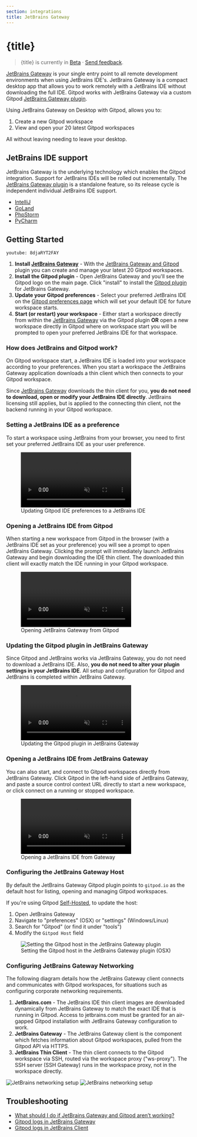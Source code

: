 ```yaml
---
section: integrations
title: JetBrains Gateway
---
```


<script context="module">
  export const prerender = true;
</script>

# {title}

> {title} is currently in [Beta](/docs/references/gitpod-releases) · [Send feedback](https://github.com/gitpod-io/gitpod/issues/6576).

[JetBrains Gateway](https://www.jetbrains.com/remote-development/gateway/) is your single entry point to all remote development environments when using JetBrains IDE's. JetBrains Gateway is a compact desktop app that allows you to work remotely with a JetBrains IDE without downloading the full IDE. Gitpod works with JetBrains Gateway via a custom Gitpod [JetBrains Gateway plugin](https://plugins.jetbrains.com/plugin/18438-gitpod-gateway).

Using JetBrains Gateway on Desktop with Gitpod, allows you to:

1. Create a new Gitpod workspace
2. View and open your 20 latest Gitpod workspaces

All without leaving needing to leave your desktop.

## JetBrains IDE support

JetBrains Gateway is the underlying technology which enables the Gitpod integration. Support for JetBrains IDEs will be rolled out incrementally. The [JetBrains Gateway plugin](https://plugins.jetbrains.com/plugin/18438-gitpod-gateway) is a standalone feature, so its release cycle is independent individual JetBrains IDE support.

- [IntelliJ](/docs/ides-and-editors/intellij)
- [GoLand](/docs/ides-and-editors/goland)
- [PhpStorm](/docs/ides-and-editors/phpstorm)
- [PyCharm](/docs/ides-and-editors/pycharm)

## Getting Started

`youtube: 8djaRYT2FAY`

1. **Install [JetBrains Gateway](https://www.jetbrains.com/help/idea/remote-development-a.html#gateway)** - With the [JetBrains Gateway and Gitpod](jetbrains-gateway) plugin you can create and manage your latest 20 Gitpod workspaces.
2. **Install the Gitpod plugin** - Open JetBrains Gateway and you'll see the Gitpod logo on the main page. Click "install" to install the [Gitpod plugin](https://plugins.jetbrains.com/plugin/18438-gitpod-gateway) for JetBrains Gateway.
3. **Update your Gitpod preferences** - Select your preferred JetBrains IDE on the [Gitpod preferences page](https://gitpod.io/preferences) which will set your default IDE for future workspace starts.
4. **Start (or restart) your workspace** - Either start a workspace directly from within the [JetBrains Gateway](jetbrains-gateway) via the Gitpod plugin **OR** open a new workspace directly in Gitpod where on workspace start you will be prompted to open your preferred JetBrains IDE for that workspace.

### How does JetBrains and Gitpod work?

On Gitpod workspace start, a JetBrains IDE is loaded into your workspace according to your preferences. When you start a workspace the JetBrains Gateway application downloads a thin client which then connects to your Gitpod workspace.

Since [JetBrains Gateway](https://www.jetbrains.com/remote-development/gateway/) downloads the thin client for you, **you do not need to download, open or modify your JetBrains IDE directly**. JetBrains licensing still applies, but is applied to the connecting thin client, not the backend running in your Gitpod workspace.

### Setting a JetBrains IDE as a preference

To start a workspace using JetBrains from your browser, you need to first set your preferred JetBrains IDE as your user preference.

<figure>
<video playsinline autoplay no-controls loop muted class="shadow-medium w-full rounded-xl max-w-3xl mt-x-small" alt="Updating Gitpod IDE preferences to {title}" src="/images/editors/select-jetbrains-ide.mp4"></video>
    <figcaption>Updating Gitpod IDE preferences to a JetBrains IDE</figcaption>
</figure>

### Opening a JetBrains IDE from Gitpod

When starting a new workspace from Gitpod in the browser (with a JetBrains IDE set as your preference) you will see a prompt to open JetBrains Gateway. Clicking the prompt will immediately launch JetBrains Gateway and begin downloading the IDE thin client. The downloaded thin client will exactly match the IDE running in your Gitpod workspace.

<figure>
<video playsinline autoplay no-controls loop muted class="shadow-medium w-full rounded-xl max-w-3xl mt-x-small" alt="Opening a JetBrains IDE from Gitpod" src="/images/editors/opening-the-thin-jetbrains-client.mp4"></video>
    <figcaption>Opening JetBrains Gateway from Gitpod</figcaption>
</figure>

### Updating the Gitpod plugin in JetBrains Gateway

Since Gitpod and JetBrains works via JetBrains Gateway, you do not need to download a JetBrains IDE. Also, **you do not need to alter your plugin settings in your JetBrains IDE**. All setup and configuration for Gitpod and JetBrains is completed within JetBrains Gateway.

<figure>
<video playsinline autoplay no-controls loop muted  class="shadow-medium w-full rounded-xl max-w-3xl mt-x-small" alt="Updating the Gitpod plugin in JetBrains Gateway" src="/images/editors/update-jetbrains-gateway-settings.mp4"></video>
    <figcaption>Updating the Gitpod plugin in JetBrains Gateway</figcaption>
</figure>

### Opening a JetBrains IDE from JetBrains Gateway

You can also start, and connect to Gitpod workspaces directly from JetBrains Gateway. Click Gitpod in the left-hand side of JetBrains Gateway, and paste a source control context URL directly to start a new workspace, or click connect on a running or stopped workspace.

<figure>
<video playsinline autoplay no-controls loop muted class="shadow-medium w-full rounded-xl max-w-3xl mt-x-small" alt="Opening a JetBrains IDE from Gateway" src="/images/editors/open-from-jetbrains-gateway.mp4"></video>
    <figcaption>Opening a JetBrains IDE from Gateway</figcaption>
</figure>

### Configuring the JetBrains Gateway Host

By default the JetBrains Gateway Gitpod plugin points to `gitpod.io` as the default host for listing, opening and managing Gitpod workspaces.

If you're using Gitpod [Self-Hosted](/docs/self-hosted/latest), to update the host:

1. Open JetBrains Gateway
2. Navigate to "preferences" (OSX) or "settings" (Windows/Linux)
3. Search for "Gitpod" (or find it under "tools")
4. Modify the `Gitpod Host` field

<figure>
<img class="shadow-medium w-full rounded-xl max-w-3xl mt-x-small" alt="Setting the Gitpod host in the JetBrains Gateway plugin" src="/images/jetbrains-gateway/jetbrains-gateway-host.png">
    <figcaption>Setting the Gitpod host in the JetBrains Gateway plugin (OSX)</figcaption>
</figure>

### Configuring JetBrains Gateway Networking

The following diagram details how the JetBrains Gateway client connects and communicates with Gitpod workspaces, for situations such as configuring corporate networking requirements.

1. **JetBrains.com** - The JetBrains IDE thin client images are downloaded dynamically from JetBrains Gateway to match the exact IDE that is running in Gitpod. Access to jetbrains.com must be granted for an air-gapped Gitpod installation with JetBrains Gateway configuration to work.
2. **JetBrains Gateway** - The JetBrains Gateway client is the component which fetches information about Gitpod workspaces, pulled from the Gitpod API via HTTPS.
3. **JetBrains Thin Client** - The thin client connects to the Gitpod workspace via SSH, routed via the workspace proxy ("ws-proxy"). The SSH server (SSH Gateway) runs in the workspace proxy, not in the workspace directly.

![JetBrains networking setup](/images/editors/jetbrains-architecture-dark-theme.png)
![JetBrains networking setup](/images/editors/jetbrains-architecture-light-theme.png)

## Troubleshooting

- [What should I do if JetBrains Gateway and Gitpod aren’t working?](/docs/troubleshooting#what-should-i-do-if-jetbrains-gateway-and-gitpod-arent-working)
- [Gitpod logs in JetBrains Gateway](/docs/troubleshooting#gitpod-logs-in-jetbrains-gateway)
- [Gitpod logs in JetBrains Client](/docs/troubleshooting#gitpod-logs-in-jetbrains-client)
